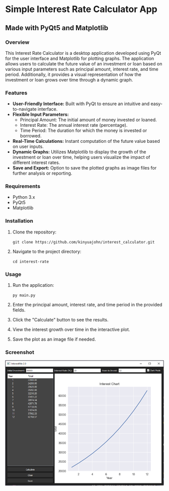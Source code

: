 # Simple Interest Rate Calculator App
## Made with PyQt5 and Matplotlib

### Overview
This Interest Rate Calculator is a desktop application developed using PyQt for the user interface and Matplotlib for plotting graphs. The application allows users to calculate the future value of an investment or loan based on various input parameters such as principal amount, interest rate, and time period. Additionally, it provides a visual representation of how the investment or loan grows over time through a dynamic graph.

### Features
* **User-Friendly Interface:** Built with PyQt to ensure an intuitive and easy-to-navigate interface.
* **Flexible Input Parameters:**
  * Principal Amount: The initial amount of money invested or loaned.
  * Interest Rate: The annual interest rate (percentage).
  * Time Period: The duration for which the money is invested or borrowed.
* **Real-Time Calculations:** Instant computation of the future value based on user inputs.
* **Dynamic Graphs:** Utilizes Matplotlib to display the growth of the investment or loan over time, helping users visualize the impact of different interest rates.
* **Save and Export:** Option to save the plotted graphs as image files for further analysis or reporting.

### Requirements
* Python 3.x
* PyQt5
* Matplotlib

### Installation
1. Clone the repository:

    `git clone https://github.com/kinyuajohn/interest_calculator.git`

2. Navigate to the project directory:

    `cd interest-rate`

### Usage
1. Run the application:

   `py main.py`
2. Enter the principal amount, interest rate, and time period in the provided fields.
3. Click the "Calculate" button to see the results.
4. View the interest growth over time in the interactive plot.
5. Save the plot as an image file if needed.

### Screenshot

![image](interest_rate_app.png)
